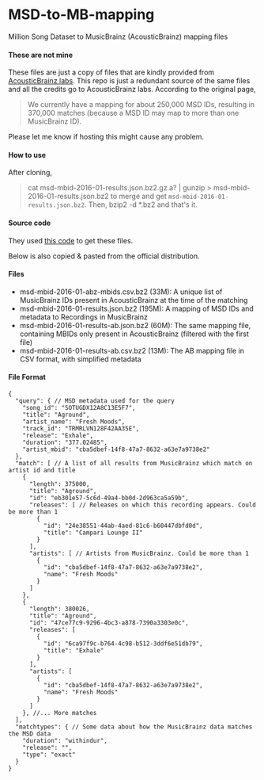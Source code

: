 # MSD-to-MB-mapping
Million Song Dataset to MusicBrainz (AcousticBrainz) mapping files

#### These are not mine
These files are just a copy of files that are kindly provided from [AcousticBrainz labs](http://labs.acousticbrainz.org/million-song-dataset-mapping/). This repo is just a redundant source of the same files and all the credits go to AcousticBrainz labs. 
According to the original page,
> We currently have a mapping for about 250,000 MSD IDs, resulting in 370,000 matches (because a MSD ID may map to more than one MusicBrainz ID).

Please let me know if hosting this might cause any problem. 

#### How to use
After cloning,
> cat msd-mbid-2016-01-results.json.bz2.gz.a? | gunzip > msd-mbid-2016-01-results.json.bz2
to merge and get `msd-mbid-2016-01-results.json.bz2`. Then,
> bzip2 -d *.bz2
and that's it.

#### Source code
They used [this code](https://github.com/MTG/acousticbrainz-labs/tree/master/msdtombid) to get these files. 

Below is also copied & pasted from the official distribution.

#### Files

* msd-mbid-2016-01-abz-mbids.csv.bz2 (33M): A unique list of MusicBrainz IDs present in AcousticBrainz at the time of the matching
* msd-mbid-2016-01-results.json.bz2 (195M): A mapping of MSD IDs and metadata to Recordings in MusicBrainz
* msd-mbid-2016-01-results-ab.json.bz2 (60M): The same mapping file, containing MBIDs only present in AcousticBrainz (filtered with the first file)
* msd-mbid-2016-01-results-ab.csv.bz2 (13M): The AB mapping file in CSV format, with simplified metadata

#### File Format

```
{
  "query": { // MSD metadata used for the query
    "song_id": "SOTUGDX12A8C13E5F7",
    "title": "Aground",
    "artist_name": "Fresh Moods",
    "track_id": "TRMRLVN128F42AA35E",
    "release": "Exhale",
    "duration": "377.02485",
    "artist_mbid": "cba5dbef-14f8-47a7-8632-a63e7a9738e2"
  },
  "match": [ // A list of all results from MusicBrainz which match on artist id and title
    {
      "length": 375000,
      "title": "Aground",
      "id": "eb301e57-5c6d-49a4-bb0d-2d963ca5a59b",
      "releases": [ // Releases on which this recording appears. Could be more than 1
        {
          "id": "24e38551-44ab-4aed-81c6-b60447dbfd0d",
          "title": "Campari Lounge II"
        }
      ],
      "artists": [ // Artists from MusicBrainz. Could be more than 1
        {
          "id": "cba5dbef-14f8-47a7-8632-a63e7a9738e2",
          "name": "Fresh Moods"
        }
      ]
    },
    {
      "length": 380026,
      "title": "Aground",
      "id": "47ce77c9-9296-4bc3-a878-7390a3303e0c",
      "releases": [
        {
          "id": "6ca97f9c-b764-4c98-b512-3ddf6e51db79",
          "title": "Exhale"
        }
      ],
      "artists": [
        {
          "id": "cba5dbef-14f8-47a7-8632-a63e7a9738e2",
          "name": "Fresh Moods"
        }
      ]
    }, //... More matches
  ],
  "matchtypes": { // Some data about how the MusicBrainz data matches the MSD data
    "duration": "withindur",
    "release": "",
    "type": "exact"
  }
}
```
